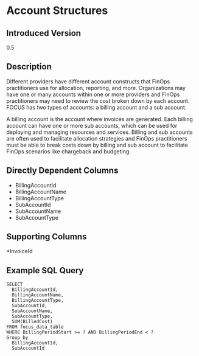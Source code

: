 # Account Structures

## Introduced Version
0.5

## Description

Different providers have different account constructs that FinOps practitioners use for allocation, reporting, and more. Organizations may have one or many accounts within one or more providers and FinOps practitioners may need to review the cost broken down by each account. FOCUS has two types of accounts: a billing account and a sub account.

A billing account is the account where invoices are generated. Each billing account can have one or more sub accounts, which can be used for deploying and managing resources and services. Billing and sub accounts are often used to facilitate allocation strategies and FinOps practitioners must be able to break costs down by billing and sub account to facilitate FinOps scenarios like chargeback and budgeting.

## Directly Dependent Columns
* BillingAccountId
* BillingAccountName
* BillingAccountType
* SubAccountId
* SubAccountName
* SubAccountType

## Supporting Columns
*InvoiceId

## Example SQL Query
```
SELECT
  BillingAccountId,
  BillingAccountName,
  BillingAccountType,
  SubAccountId,
  SubAccountName,
  SubAccountType,
  SUM(BilledCost)
FROM focus_data_table
WHERE BillingPeriodStart >= ? AND BillingPeriodEnd < ?
Group by
  BillingAccountId,
  SubAccountId
```


